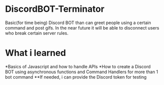 # DiscordBOT-Terminator
Basic(for time being) Discord BOT than can greet people using a certain command and post gifs. In the near future it will be able to disconnect users who break certain server rules.
# What i learned
*Basics of Javascript and how to handle APIs
*How to create a Discord BOT using asynchronous functions and Command Handlers for more than 1 bot command
**If needed, i can provide the Discord token for testing
